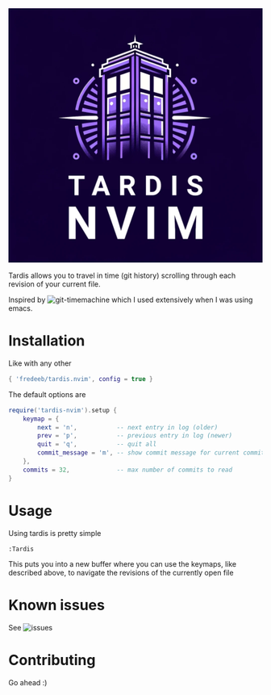 <img src="./assets/tardis.webp"/>

Tardis allows you to travel in time (git history) scrolling through each revision of your current file.

Inspired by ![git-timemachine](https://github.com/emacsmirror/git-timemachine) which I used extensively when I was using emacs.

# Installation

Like with any other

```lua
{ 'fredeeb/tardis.nvim', config = true }
```

The default options are 

```lua
require('tardis-nvim').setup {
    keymap = {
        next = 'n',           -- next entry in log (older)
        prev = 'p',           -- previous entry in log (newer)
        quit = 'q',           -- quit all
        commit_message = 'm', -- show commit message for current commit in buffer
    },
    commits = 32,             -- max number of commits to read
}
```

# Usage

Using tardis is pretty simple

```
:Tardis
```

This puts you into a new buffer where you can use the keymaps, like described above, to navigate the revisions of the currently open file

# Known issues

See ![issues](https://github.com/FredeEB/tardis.nvim/issues)

# Contributing

Go ahead :)
